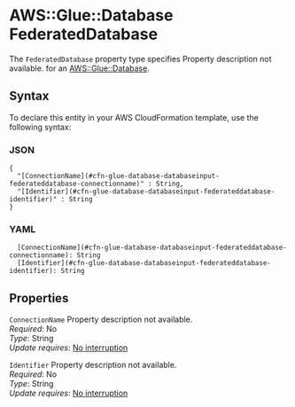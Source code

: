 # AWS::Glue::Database FederatedDatabase<a name="aws-properties-glue-database-databaseinput-federateddatabase"></a>

<a name="aws-properties-glue-database-databaseinput-federateddatabase-description"></a>The `FederatedDatabase` property type specifies Property description not available\. for an [AWS::Glue::Database](aws-resource-glue-database.md)\.

## Syntax<a name="aws-properties-glue-database-databaseinput-federateddatabase-syntax"></a>

To declare this entity in your AWS CloudFormation template, use the following syntax:

### JSON<a name="aws-properties-glue-database-databaseinput-federateddatabase-syntax.json"></a>

```
{
  "[ConnectionName](#cfn-glue-database-databaseinput-federateddatabase-connectionname)" : String,
  "[Identifier](#cfn-glue-database-databaseinput-federateddatabase-identifier)" : String
}
```

### YAML<a name="aws-properties-glue-database-databaseinput-federateddatabase-syntax.yaml"></a>

```
  [ConnectionName](#cfn-glue-database-databaseinput-federateddatabase-connectionname): String
  [Identifier](#cfn-glue-database-databaseinput-federateddatabase-identifier): String
```

## Properties<a name="aws-properties-glue-database-databaseinput-federateddatabase-properties"></a>

`ConnectionName`  <a name="cfn-glue-database-databaseinput-federateddatabase-connectionname"></a>
Property description not available\.  
*Required*: No  
*Type*: String  
*Update requires*: [No interruption](https://docs.aws.amazon.com/AWSCloudFormation/latest/UserGuide/using-cfn-updating-stacks-update-behaviors.html#update-no-interrupt)

`Identifier`  <a name="cfn-glue-database-databaseinput-federateddatabase-identifier"></a>
Property description not available\.  
*Required*: No  
*Type*: String  
*Update requires*: [No interruption](https://docs.aws.amazon.com/AWSCloudFormation/latest/UserGuide/using-cfn-updating-stacks-update-behaviors.html#update-no-interrupt)
